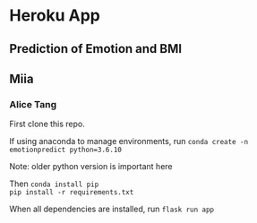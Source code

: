 # Heroku App
## Prediction of Emotion and BMI
## Miia
### Alice Tang


First clone this repo.

If using anaconda to manage environments, run
`conda create -n emotionpredict python=3.6.10`

Note: older python version is important here

Then
`conda install pip` \
`pip install -r requirements.txt`

When all dependencies are installed, run
`flask run app`
